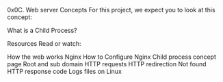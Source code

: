 0x0C. Web server
Concepts
For this project, we expect you to look at this concept:

What is a Child Process?

Resources
Read or watch:

How the web works
Nginx
How to Configure Nginx
Child process concept page
Root and sub domain
HTTP requests
HTTP redirection
Not found HTTP response code
Logs files on Linux

